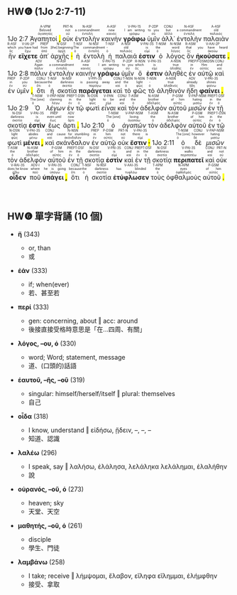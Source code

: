 ## HW❻ (1Jo 2:7-11)

1Jo 2:7 <RUBY><ruby><ruby>Ἀγαπητοί <mark class="pm">,</mark><rt>ἀγαπητός</rt></ruby><rt>Beloved</rt></ruby><rt>A-VPM</rt></RUBY> <RUBY><ruby><ruby>οὐκ<rt>οὐ</rt></ruby><rt>not</rt></ruby><rt>PRT-N</rt></RUBY> <RUBY><ruby><ruby>ἐντολὴν<rt>ἐντολή</rt></ruby><rt>a commandment</rt></ruby><rt>N-ASF</rt></RUBY> <RUBY><ruby><ruby>καινὴν<rt>καινός</rt></ruby><rt>new</rt></ruby><rt>A-ASF</rt></RUBY> <RUBY><ruby><ruby><strong>γράφω</strong><rt>γράφω</rt></ruby><rt>I am writing</rt></ruby><rt>V-PAI-1S</rt></RUBY> <RUBY><ruby><ruby>ὑμῖν<rt>σύ</rt></ruby><rt>to you</rt></ruby><rt>P-2DP</rt></RUBY> <RUBY><ruby><ruby>ἀλλ᾽<rt>ἀλλά</rt></ruby><rt>but</rt></ruby><rt>CONJ</rt></RUBY> <RUBY><ruby><ruby>ἐντολὴν<rt>ἐντολή</rt></ruby><rt>a commandment</rt></ruby><rt>N-ASF</rt></RUBY> <RUBY><ruby><ruby>παλαιὰν<rt>παλαιός</rt></ruby><rt>old</rt></ruby><rt>A-ASF</rt></RUBY> <RUBY><ruby><ruby>ἣν<rt>ὅς</rt></ruby><rt>which</rt></ruby><rt>R-ASF</rt></RUBY> <RUBY><ruby><ruby><strong>εἴχετε</strong><rt>ἔχω</rt></ruby><rt>you have had</rt></ruby><rt>V-IAI-2P</rt></RUBY> <RUBY><ruby><ruby>ἀπ᾽<rt>ἀπό</rt></ruby><rt>from</rt></ruby><rt>PREP</rt></RUBY> <RUBY><ruby><ruby>ἀρχῆς <mark class="pm">·</mark><rt>ἀρχή</rt></ruby><rt>[the] beginning</rt></ruby><rt>N-GSF</rt></RUBY> <RUBY><ruby><ruby>ἡ<rt>ὁ</rt></ruby><rt>The</rt></ruby><rt>T-NSF</rt></RUBY> <RUBY><ruby><ruby>ἐντολὴ<rt>ἐντολή</rt></ruby><rt>commandment</rt></ruby><rt>N-NSF</rt></RUBY> <RUBY><ruby><ruby>ἡ<rt>ὁ</rt></ruby><rt>-</rt></ruby><rt>T-NSF</rt></RUBY> <RUBY><ruby><ruby>παλαιά<rt>παλαιός</rt></ruby><rt>old</rt></ruby><rt>A-NSF</rt></RUBY> <RUBY><ruby><ruby><strong>ἐστιν</strong><rt>εἰμί</rt></ruby><rt>is</rt></ruby><rt>V-PAI-3S</rt></RUBY> <RUBY><ruby><ruby>ὁ<rt>ὁ</rt></ruby><rt>the</rt></ruby><rt>T-NSM</rt></RUBY> <RUBY><ruby><ruby>λόγος<rt>λόγος</rt></ruby><rt>word</rt></ruby><rt>N-NSM</rt></RUBY> <RUBY><ruby><ruby>ὃν<rt>ὅς</rt></ruby><rt>that</rt></ruby><rt>R-ASM</rt></RUBY> <RUBY><ruby><ruby><strong>ἠκούσατε <mark class="pm">.</mark></strong><rt>ἀκούω</rt></ruby><rt>you have heard</rt></ruby><rt>V-AAI-2P</rt></RUBY> 1Jo 2:8 <RUBY><ruby><ruby>πάλιν<rt>πάλιν</rt></ruby><rt>Again</rt></ruby><rt>ADV</rt></RUBY> <RUBY><ruby><ruby>ἐντολὴν<rt>ἐντολή</rt></ruby><rt>a commandment</rt></ruby><rt>N-ASF</rt></RUBY> <RUBY><ruby><ruby>καινὴν<rt>καινός</rt></ruby><rt>new</rt></ruby><rt>A-ASF</rt></RUBY> <RUBY><ruby><ruby><strong>γράφω</strong><rt>γράφω</rt></ruby><rt>I am writing</rt></ruby><rt>V-PAI-1S</rt></RUBY> <RUBY><ruby><ruby>ὑμῖν<rt>σύ</rt></ruby><rt>to you</rt></ruby><rt>P-2DP</rt></RUBY> <RUBY><ruby><ruby>ὅ<rt>ὅς</rt></ruby><rt>which</rt></ruby><rt>R-NSN</rt></RUBY> <RUBY><ruby><ruby><strong>ἐστιν</strong><rt>εἰμί</rt></ruby><rt>is</rt></ruby><rt>V-PAI-3S</rt></RUBY> <RUBY><ruby><ruby>ἀληθὲς<rt>ἀληθής</rt></ruby><rt>true</rt></ruby><rt>A-NSN</rt></RUBY> <RUBY><ruby><ruby>ἐν<rt>ἐν</rt></ruby><rt>in</rt></ruby><rt>PREP</rt></RUBY> <RUBY><ruby><ruby>αὐτῷ<rt>αὐτός</rt></ruby><rt>Him</rt></ruby><rt>P-DSM⁞DSN</rt></RUBY> <RUBY><ruby><ruby>καὶ<rt>καί</rt></ruby><rt>and</rt></ruby><rt>CONJ</rt></RUBY> <RUBY><ruby><ruby>ἐν<rt>ἐν</rt></ruby><rt>in</rt></ruby><rt>PREP</rt></RUBY> <RUBY><ruby><ruby>ὑμῖν <mark class="pm">,</mark><rt>σύ</rt></ruby><rt>you</rt></ruby><rt>P-2DP</rt></RUBY> <RUBY><ruby><ruby>ὅτι<rt>ὅτι</rt></ruby><rt>because</rt></ruby><rt>CONJ</rt></RUBY> <RUBY><ruby><ruby>ἡ<rt>ὁ</rt></ruby><rt>the</rt></ruby><rt>T-NSF</rt></RUBY> <RUBY><ruby><ruby>σκοτία<rt>σκοτία</rt></ruby><rt>darkness</rt></ruby><rt>N-NSF</rt></RUBY> <RUBY><ruby><ruby><strong>παράγεται</strong><rt>παράγω</rt></ruby><rt>is passing away</rt></ruby><rt>V-PPI-3S</rt></RUBY> <RUBY><ruby><ruby>καὶ<rt>καί</rt></ruby><rt>and</rt></ruby><rt>CONJ</rt></RUBY> <RUBY><ruby><ruby>τὸ<rt>ὁ</rt></ruby><rt>the</rt></ruby><rt>T-NSN</rt></RUBY> <RUBY><ruby><ruby>φῶς<rt>φῶς</rt></ruby><rt>light</rt></ruby><rt>N-NSN</rt></RUBY> <RUBY><ruby><ruby>τὸ<rt>ὁ</rt></ruby><rt>-</rt></ruby><rt>T-NSN</rt></RUBY> <RUBY><ruby><ruby>ἀληθινὸν<rt>ἀληθινός</rt></ruby><rt>true</rt></ruby><rt>A-NSN</rt></RUBY> <RUBY><ruby><ruby>ἤδη<rt>ἤδη</rt></ruby><rt>already</rt></ruby><rt>ADV</rt></RUBY> <RUBY><ruby><ruby><strong>φαίνει <mark class="pm">.</mark></strong><rt>φαίνω</rt></ruby><rt>shines</rt></ruby><rt>V-PAI-3S</rt></RUBY> 1Jo 2:9 <RUBY><ruby><ruby>Ὁ<rt>ὁ</rt></ruby><rt>The [one]</rt></ruby><rt>T-NSM</rt></RUBY> <RUBY><ruby><ruby><em>λέγων</em><rt>λέγω</rt></ruby><rt>claiming</rt></ruby><rt>V-PAP-NSM</rt></RUBY> <RUBY><ruby><ruby>ἐν<rt>ἐν</rt></ruby><rt>in</rt></ruby><rt>PREP</rt></RUBY> <RUBY><ruby><ruby>τῷ<rt>ὁ</rt></ruby><rt>the</rt></ruby><rt>T-DSN</rt></RUBY> <RUBY><ruby><ruby>φωτὶ<rt>φῶς</rt></ruby><rt>light</rt></ruby><rt>N-DSN</rt></RUBY> <RUBY><ruby><ruby><em>εἶναι</em><rt>εἰμί</rt></ruby><rt>to be</rt></ruby><rt>V-PAN</rt></RUBY> <RUBY><ruby><ruby>καὶ<rt>καί</rt></ruby><rt>and</rt></ruby><rt>CONJ</rt></RUBY> <RUBY><ruby><ruby>τὸν<rt>ὁ</rt></ruby><rt>the</rt></ruby><rt>T-ASM</rt></RUBY> <RUBY><ruby><ruby>ἀδελφὸν<rt>ἀδελφός</rt></ruby><rt>brother</rt></ruby><rt>N-ASM</rt></RUBY> <RUBY><ruby><ruby>αὐτοῦ<rt>αὐτός</rt></ruby><rt>of him</rt></ruby><rt>P-GSM</rt></RUBY> <RUBY><ruby><ruby><em>μισῶν</em><rt>μισέω</rt></ruby><rt>hating</rt></ruby><rt>V-PAP-NSM</rt></RUBY> <RUBY><ruby><ruby>ἐν<rt>ἐν</rt></ruby><rt>in</rt></ruby><rt>PREP</rt></RUBY> <RUBY><ruby><ruby>τῇ<rt>ὁ</rt></ruby><rt>the</rt></ruby><rt>T-DSF</rt></RUBY> <RUBY><ruby><ruby>σκοτίᾳ<rt>σκοτία</rt></ruby><rt>darkness</rt></ruby><rt>N-DSF</rt></RUBY> <RUBY><ruby><ruby><strong>ἐστὶν</strong><rt>εἰμί</rt></ruby><rt>is</rt></ruby><rt>V-PAI-3S</rt></RUBY> <RUBY><ruby><ruby>ἕως<rt>ἕως</rt></ruby><rt>even until</rt></ruby><rt>PREP</rt></RUBY> <RUBY><ruby><ruby>ἄρτι <mark class="pm">.</mark><rt>ἄρτι</rt></ruby><rt>now</rt></ruby><rt>ADV</rt></RUBY> 1Jo 2:10 <RUBY><ruby><ruby>ὁ<rt>ὁ</rt></ruby><rt>The [one]</rt></ruby><rt>T-NSM</rt></RUBY> <RUBY><ruby><ruby><em>ἀγαπῶν</em><rt>ἀγαπάω</rt></ruby><rt>loving</rt></ruby><rt>V-PAP-NSM</rt></RUBY> <RUBY><ruby><ruby>τὸν<rt>ὁ</rt></ruby><rt>the</rt></ruby><rt>T-ASM</rt></RUBY> <RUBY><ruby><ruby>ἀδελφὸν<rt>ἀδελφός</rt></ruby><rt>brother</rt></ruby><rt>N-ASM</rt></RUBY> <RUBY><ruby><ruby>αὐτοῦ<rt>αὐτός</rt></ruby><rt>of him</rt></ruby><rt>P-GSM</rt></RUBY> <RUBY><ruby><ruby>ἐν<rt>ἐν</rt></ruby><rt>in</rt></ruby><rt>PREP</rt></RUBY> <RUBY><ruby><ruby>τῷ<rt>ὁ</rt></ruby><rt>the</rt></ruby><rt>T-DSN</rt></RUBY> <RUBY><ruby><ruby>φωτὶ<rt>φῶς</rt></ruby><rt>light</rt></ruby><rt>N-DSN</rt></RUBY> <RUBY><ruby><ruby><strong>μένει <mark class="pm">,</mark></strong><rt>μένω</rt></ruby><rt>abides</rt></ruby><rt>V-PAI-3S</rt></RUBY> <RUBY><ruby><ruby>καὶ<rt>καί</rt></ruby><rt>and</rt></ruby><rt>CONJ</rt></RUBY> <RUBY><ruby><ruby>σκάνδαλον<rt>σκάνδαλον</rt></ruby><rt>cause for stumbling</rt></ruby><rt>N-NSN</rt></RUBY> <RUBY><ruby><ruby>ἐν<rt>ἐν</rt></ruby><rt>in</rt></ruby><rt>PREP</rt></RUBY> <RUBY><ruby><ruby>αὐτῷ<rt>αὐτός</rt></ruby><rt>him</rt></ruby><rt>P-DSM</rt></RUBY> <RUBY><ruby><ruby>οὐκ<rt>οὐ</rt></ruby><rt>not</rt></ruby><rt>PRT-N</rt></RUBY> <RUBY><ruby><ruby><strong>ἔστιν <mark class="pm">·</mark></strong><rt>εἰμί</rt></ruby><rt>there is</rt></ruby><rt>V-PAI-3S</rt></RUBY> 1Jo 2:11 <RUBY><ruby><ruby>ὁ<rt>ὁ</rt></ruby><rt>The [one]</rt></ruby><rt>T-NSM</rt></RUBY> <RUBY><ruby><ruby>δὲ<rt>δέ</rt></ruby><rt>however</rt></ruby><rt>CONJ</rt></RUBY> <RUBY><ruby><ruby><em>μισῶν</em><rt>μισέω</rt></ruby><rt>hating</rt></ruby><rt>V-PAP-NSM</rt></RUBY> <RUBY><ruby><ruby>τὸν<rt>ὁ</rt></ruby><rt>the</rt></ruby><rt>T-ASM</rt></RUBY> <RUBY><ruby><ruby>ἀδελφὸν<rt>ἀδελφός</rt></ruby><rt>brother</rt></ruby><rt>N-ASM</rt></RUBY> <RUBY><ruby><ruby>αὐτοῦ<rt>αὐτός</rt></ruby><rt>of him</rt></ruby><rt>P-GSM</rt></RUBY> <RUBY><ruby><ruby>ἐν<rt>ἐν</rt></ruby><rt>in</rt></ruby><rt>PREP</rt></RUBY> <RUBY><ruby><ruby>τῇ<rt>ὁ</rt></ruby><rt>the</rt></ruby><rt>T-DSF</rt></RUBY> <RUBY><ruby><ruby>σκοτίᾳ<rt>σκοτία</rt></ruby><rt>darkness</rt></ruby><rt>N-DSF</rt></RUBY> <RUBY><ruby><ruby><strong>ἐστὶν</strong><rt>εἰμί</rt></ruby><rt>is</rt></ruby><rt>V-PAI-3S</rt></RUBY> <RUBY><ruby><ruby>καὶ<rt>καί</rt></ruby><rt>and</rt></ruby><rt>CONJ</rt></RUBY> <RUBY><ruby><ruby>ἐν<rt>ἐν</rt></ruby><rt>in</rt></ruby><rt>PREP</rt></RUBY> <RUBY><ruby><ruby>τῇ<rt>ὁ</rt></ruby><rt>the</rt></ruby><rt>T-DSF</rt></RUBY> <RUBY><ruby><ruby>σκοτίᾳ<rt>σκοτία</rt></ruby><rt>darkness</rt></ruby><rt>N-DSF</rt></RUBY> <RUBY><ruby><ruby><strong>περιπατεῖ</strong><rt>περιπατέω</rt></ruby><rt>walks</rt></ruby><rt>V-PAI-3S</rt></RUBY> <RUBY><ruby><ruby>καὶ<rt>καί</rt></ruby><rt>and</rt></ruby><rt>CONJ</rt></RUBY> <RUBY><ruby><ruby>οὐκ<rt>οὐ</rt></ruby><rt>not</rt></ruby><rt>PRT-N</rt></RUBY> <RUBY><ruby><ruby><strong>οἶδεν</strong><rt>εἴδω</rt></ruby><rt>does he know</rt></ruby><rt>V-RAI-3S</rt></RUBY> <RUBY><ruby><ruby>ποῦ<rt>ποῦ</rt></ruby><rt>where</rt></ruby><rt>ADV-I</rt></RUBY> <RUBY><ruby><ruby><strong>ὑπάγει <mark class="pm">,</mark></strong><rt>ὑπάγω</rt></ruby><rt>he is going</rt></ruby><rt>V-PAI-3S</rt></RUBY> <RUBY><ruby><ruby>ὅτι<rt>ὅτι</rt></ruby><rt>because</rt></ruby><rt>CONJ</rt></RUBY> <RUBY><ruby><ruby>ἡ<rt>ὁ</rt></ruby><rt>the</rt></ruby><rt>T-NSF</rt></RUBY> <RUBY><ruby><ruby>σκοτία<rt>σκοτία</rt></ruby><rt>darkness</rt></ruby><rt>N-NSF</rt></RUBY> <RUBY><ruby><ruby><strong>ἐτύφλωσεν</strong><rt>τυφλόω</rt></ruby><rt>has blinded</rt></ruby><rt>V-AAI-3S</rt></RUBY> <RUBY><ruby><ruby>τοὺς<rt>ὁ</rt></ruby><rt>the</rt></ruby><rt>T-APM</rt></RUBY> <RUBY><ruby><ruby>ὀφθαλμοὺς<rt>ὀφθαλμός</rt></ruby><rt>eyes</rt></ruby><rt>N-APM</rt></RUBY> <RUBY><ruby><ruby>αὐτοῦ <mark class="pm">.</mark><rt>αὐτός</rt></ruby><rt>of him</rt></ruby><rt>P-GSM</rt></RUBY></br></br></br> 



<div style='page-break-after: always;'></div>


## HW❻ 單字背誦 (10 個)
- **ἤ** (343)
	- or, than
	- 或

- **ἐάν** (333)
	- if; when(ever)
	- 若、甚至若

- **περί** (333)
	- gen: concerning, about ‖ acc: around
	- 後接直接受格時意思是「在...四周、有關」

- **λόγος, –ου, ὁ** (330)
	- word; Word; statement, message
	- 道、(口頭的)話語

- **ἑαυτοῦ, –ῆς, –οῦ** (319)
	- singular: himself/herself/itself ‖ plural: themselves
	- 自己

- **οἶδα** (318)
	- I know, understand ‖ εἰδήσω, ᾔδειν, –, –, –
	- 知道、認識

- **λαλέω** (296)
	- I speak, say ‖ λαλήσω, ἐλάλησα, λελάληκα λελάλημαι, ἐλαλήθην
	- 說

- **οὐρανός, –οῦ, ὁ** (273)
	- heaven; sky
	- 天堂、天空

- **μαθητής, –οῦ, ὁ** (261)
	- disciple
	- 學生、門徒

- **λαμβάνω** (258)
	- I take; receive ‖ λήμψομαι, ἔλαβον, εἴληφα εἴλημμαι, ἐλήμφθην
	- 接受、拿取